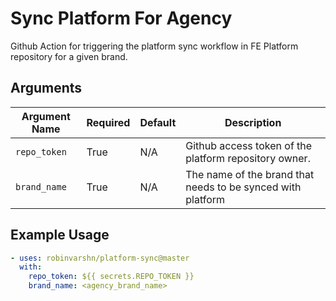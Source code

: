 # Sync Platform For Agency

Github Action for triggering the platform sync workflow in FE Platform repository for a given brand.


## Arguments

| Argument Name            | Required   | Default     | Description           |
| ---------------------    | ---------- | ----------- | --------------------- |
| `repo_token`             | True       | N/A         | Github access token of the platform repository owner. |
| `brand_name`             | True       | N/A         | The name of the brand that needs to be synced with platform |


## Example Usage

```yaml
- uses: robinvarshn/platform-sync@master
  with:
    repo_token: ${{ secrets.REPO_TOKEN }}
    brand_name: <agency_brand_name>
```

